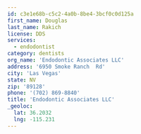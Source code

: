```yaml
---
id: c3e1e68b-c5c2-4a0b-8be4-3bcf0c0d125a
first_name: Douglas
last_name: Rakich
license: DDS
services:
  - endodontist
category: dentists
org_name: 'Endodontic Associates LLC'
address: '6950 Smoke Ranch  Rd'
city: 'Las Vegas'
state: NV
zip: '89128'
phone: '(702) 869-8840'
title: 'Endodontic Associates LLC'
_geoloc:
  lat: 36.2032
  lng: -115.231
---
```

